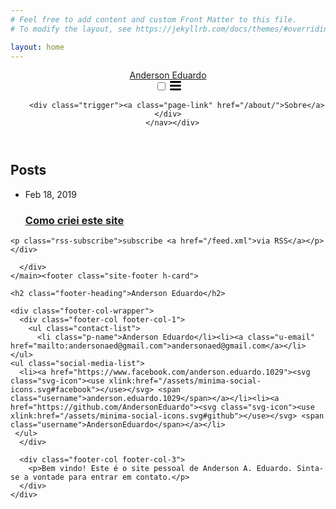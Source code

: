 ```yaml
---
# Feel free to add content and custom Front Matter to this file.
# To modify the layout, see https://jekyllrb.com/docs/themes/#overriding-theme-defaults

layout: home
---
```


<!DOCTYPE html>
<html lang="en"><head>
  <meta charset="utf-8">
  <meta http-equiv="X-UA-Compatible" content="IE=edge">
  <meta name="viewport" content="width=device-width, initial-scale=1"><!-- Begin Jekyll SEO tag v2.5.0 -->
<title>Anderson Eduardo | Bem vindo! Este é o site pessoal de Anderson A. Eduardo. Sinta-se a vontade para entrar em contato.</title>
<meta name="generator" content="Jekyll v3.8.5" />
<meta property="og:title" content="Anderson Eduardo" />
<meta property="og:locale" content="en_US" />
<meta name="description" content="Bem vindo! Este é o site pessoal de Anderson A. Eduardo. Sinta-se a vontade para entrar em contato." />
<meta property="og:description" content="Bem vindo! Este é o site pessoal de Anderson A. Eduardo. Sinta-se a vontade para entrar em contato." />
<link rel="canonical" href="http://localhost:4000/" />
<meta property="og:url" content="http://localhost:4000/" />
<meta property="og:site_name" content="Anderson Eduardo" />
<script type="application/ld+json">
{"@type":"WebSite","headline":"Anderson Eduardo","url":"http://localhost:4000/","name":"Anderson Eduardo","description":"Bem vindo! Este é o site pessoal de Anderson A. Eduardo. Sinta-se a vontade para entrar em contato.","@context":"http://schema.org"}</script>
<!-- End Jekyll SEO tag -->
<link rel="stylesheet" href="/assets/main.css"><link type="application/atom+xml" rel="alternate" href="http://localhost:4000/feed.xml" title="Anderson Eduardo" /></head>
<body><header class="site-header" role="banner">

  <div class="wrapper"><a class="site-title" rel="author" href="/">Anderson Eduardo</a><nav class="site-nav">
        <input type="checkbox" id="nav-trigger" class="nav-trigger" />
        <label for="nav-trigger">
          <span class="menu-icon">
            <svg viewBox="0 0 18 15" width="18px" height="15px">
              <path d="M18,1.484c0,0.82-0.665,1.484-1.484,1.484H1.484C0.665,2.969,0,2.304,0,1.484l0,0C0,0.665,0.665,0,1.484,0 h15.032C17.335,0,18,0.665,18,1.484L18,1.484z M18,7.516C18,8.335,17.335,9,16.516,9H1.484C0.665,9,0,8.335,0,7.516l0,0 c0-0.82,0.665-1.484,1.484-1.484h15.032C17.335,6.031,18,6.696,18,7.516L18,7.516z M18,13.516C18,14.335,17.335,15,16.516,15H1.484 C0.665,15,0,14.335,0,13.516l0,0c0-0.82,0.665-1.483,1.484-1.483h15.032C17.335,12.031,18,12.695,18,13.516L18,13.516z"/>
            </svg>
          </span>
        </label>

        <div class="trigger"><a class="page-link" href="/about/">Sobre</a></div>
      </nav></div>
</header>
<main class="page-content" aria-label="Content">
      <div class="wrapper">
        <div class="home">
<h2 class="post-list-heading">Posts</h2>
    <ul class="post-list"><li><span class="post-meta">Feb 18, 2019</span>
        <h3>
          <a class="post-link" href="/jekyll/update/2019/02/18/welcome-to-jekyll.html">
            Como criei este site
          </a>
        </h3></li></ul>

    <p class="rss-subscribe">subscribe <a href="/feed.xml">via RSS</a></p></div>

      </div>
    </main><footer class="site-footer h-card">
  <data class="u-url" href="/"></data>

  <div class="wrapper">

    <h2 class="footer-heading">Anderson Eduardo</h2>

    <div class="footer-col-wrapper">
      <div class="footer-col footer-col-1">
        <ul class="contact-list">
          <li class="p-name">Anderson Eduardo</li><li><a class="u-email" href="mailto:andersonaed@gmail.com">andersonaed@gmail.com</a></li></ul>
	<ul class="social-media-list">
	  <li><a href="https://www.facebook.com/anderson.eduardo.1029"><svg class="svg-icon"><use xlink:href="/assets/minima-social-icons.svg#facebook"></use></svg> <span class="username">anderson.eduardo.1029</span></a></li><li><a href="https://github.com/AndersonEduardo"><svg class="svg-icon"><use xlink:href="/assets/minima-social-icons.svg#github"></use></svg> <span class="username">AndersonEduardo</span></a></li>
	 </ul>
      </div>

      <div class="footer-col footer-col-3">
        <p>Bem vindo! Este é o site pessoal de Anderson A. Eduardo. Sinta-se a vontade para entrar em contato.</p>
      </div>
    </div>

  </div>

</footer>
</body>

</html>
